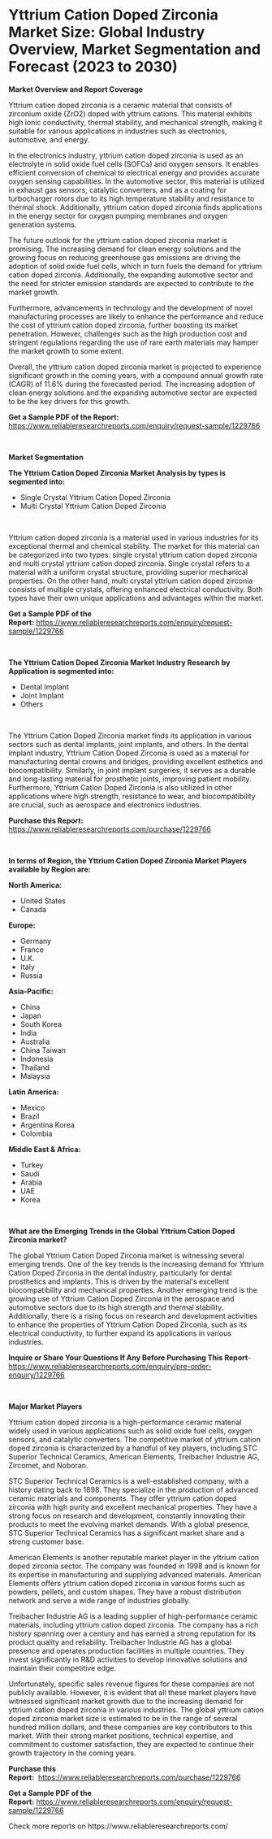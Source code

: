 <p><h1>Yttrium Cation Doped Zirconia Market Size: Global Industry Overview, Market Segmentation and Forecast (2023 to 2030)</h1></p><p><strong>Market Overview and Report Coverage</strong></p>
<p><p>Yttrium cation doped zirconia is a ceramic material that consists of zirconium oxide (ZrO2) doped with yttrium cations. This material exhibits high ionic conductivity, thermal stability, and mechanical strength, making it suitable for various applications in industries such as electronics, automotive, and energy.</p><p>In the electronics industry, yttrium cation doped zirconia is used as an electrolyte in solid oxide fuel cells (SOFCs) and oxygen sensors. It enables efficient conversion of chemical to electrical energy and provides accurate oxygen sensing capabilities. In the automotive sector, this material is utilized in exhaust gas sensors, catalytic converters, and as a coating for turbocharger rotors due to its high temperature stability and resistance to thermal shock. Additionally, yttrium cation doped zirconia finds applications in the energy sector for oxygen pumping membranes and oxygen generation systems.</p><p>The future outlook for the yttrium cation doped zirconia market is promising. The increasing demand for clean energy solutions and the growing focus on reducing greenhouse gas emissions are driving the adoption of solid oxide fuel cells, which in turn fuels the demand for yttrium cation doped zirconia. Additionally, the expanding automotive sector and the need for stricter emission standards are expected to contribute to the market growth.</p><p>Furthermore, advancements in technology and the development of novel manufacturing processes are likely to enhance the performance and reduce the cost of yttrium cation doped zirconia, further boosting its market penetration. However, challenges such as the high production cost and stringent regulations regarding the use of rare earth materials may hamper the market growth to some extent.</p><p>Overall, the yttrium cation doped zirconia market is projected to experience significant growth in the coming years, with a compound annual growth rate (CAGR) of 11.6% during the forecasted period. The increasing adoption of clean energy solutions and the expanding automotive sector are expected to be the key drivers for this growth.</p></p>
<p><strong>Get a Sample PDF of the Report:</strong> <a href="https://www.reliableresearchreports.com/enquiry/request-sample/1229766">https://www.reliableresearchreports.com/enquiry/request-sample/1229766</a></p>
<p>&nbsp;</p>
<p><strong>Market Segmentation</strong></p>
<p><strong>The Yttrium Cation Doped Zirconia Market Analysis by types is segmented into:</strong></p>
<p><ul><li>Single Crystal Yttrium Cation Doped Zirconia</li><li>Multi Crystal Yttrium Cation Doped Zirconia</li></ul></p>
<p>&nbsp;</p>
<p><p>Yttrium cation doped zirconia is a material used in various industries for its exceptional thermal and chemical stability. The market for this material can be categorized into two types: single crystal yttrium cation doped zirconia and multi crystal yttrium cation doped zirconia. Single crystal refers to a material with a uniform crystal structure, providing superior mechanical properties. On the other hand, multi crystal yttrium cation doped zirconia consists of multiple crystals, offering enhanced electrical conductivity. Both types have their own unique applications and advantages within the market.</p></p>
<p><strong>Get a Sample PDF of the Report:</strong>&nbsp;<a href="https://www.reliableresearchreports.com/enquiry/request-sample/1229766">https://www.reliableresearchreports.com/enquiry/request-sample/1229766</a></p>
<p>&nbsp;</p>
<p><strong>The Yttrium Cation Doped Zirconia Market Industry Research by Application is segmented into:</strong></p>
<p><ul><li>Dental Implant</li><li>Joint Implant</li><li>Others</li></ul></p>
<p>&nbsp;</p>
<p><p>The Yttrium Cation Doped Zirconia market finds its application in various sectors such as dental implants, joint implants, and others. In the dental implant industry, Yttrium Cation Doped Zirconia is used as a material for manufacturing dental crowns and bridges, providing excellent esthetics and biocompatibility. Similarly, in joint implant surgeries, it serves as a durable and long-lasting material for prosthetic joints, improving patient mobility. Furthermore, Yttrium Cation Doped Zirconia is also utilized in other applications where high strength, resistance to wear, and biocompatibility are crucial, such as aerospace and electronics industries.</p></p>
<p><strong>Purchase this Report:</strong>&nbsp; <a href="https://www.reliableresearchreports.com/purchase/1229766">https://www.reliableresearchreports.com/purchase/1229766</a></p>
<p>&nbsp;</p>
<p><strong>In terms of Region, the Yttrium Cation Doped Zirconia Market Players available by Region are:</strong></p>
<p>
    <p> <strong> North America: </strong>
        <ul>
            <li>United States</li>
            <li>Canada</li>
        </ul>
        </p> 
    <p> <strong> Europe: </strong>
        <ul>
            <li>Germany</li>
            <li>France</li>
            <li>U.K.</li>
            <li>Italy</li>
            <li>Russia</li>
        </ul>
        </p> 
    <p> <strong> Asia-Pacific: </strong>
        <ul>
            <li>China</li>
            <li>Japan</li>
            <li>South Korea</li>
            <li>India</li>
            <li>Australia</li>
            <li>China Taiwan</li>
            <li>Indonesia</li>
            <li>Thailand</li>
            <li>Malaysia</li>
        </ul>
        </p> 
    <p> <strong> Latin America: </strong>
        <ul>
            <li>Mexico</li>
            <li>Brazil</li>
            <li>Argentina Korea</li>
            <li>Colombia</li>
        </ul>
        </p> 
    <p> <strong> Middle East & Africa: </strong>
        <ul>
            <li>Turkey</li>
            <li>Saudi</li>
            <li>Arabia</li>
            <li>UAE</li>
            <li>Korea</li>
        </ul>
    </p>
    </p>
<p>&nbsp;</p>
<p><strong>What are the Emerging Trends in the Global Yttrium Cation Doped Zirconia market?</strong></p>
<p><p>The global Yttrium Cation Doped Zirconia market is witnessing several emerging trends. One of the key trends is the increasing demand for Yttrium Cation Doped Zirconia in the dental industry, particularly for dental prosthetics and implants. This is driven by the material's excellent biocompatibility and mechanical properties. Another emerging trend is the growing use of Yttrium Cation Doped Zirconia in the aerospace and automotive sectors due to its high strength and thermal stability. Additionally, there is a rising focus on research and development activities to enhance the properties of Yttrium Cation Doped Zirconia, such as its electrical conductivity, to further expand its applications in various industries.</p></p>
<p><strong>Inquire or Share Your Questions If Any Before Purchasing This Report</strong>- <a href="https://www.reliableresearchreports.com/enquiry/pre-order-enquiry/1229766">https://www.reliableresearchreports.com/enquiry/pre-order-enquiry/1229766</a></p>
<p>&nbsp;</p>
<p><strong>Major Market Players</strong></p>
<p><p>Yttrium cation doped zirconia is a high-performance ceramic material widely used in various applications such as solid oxide fuel cells, oxygen sensors, and catalytic converters. The competitive market of yttrium cation doped zirconia is characterized by a handful of key players, including STC Superior Technical Ceramics, American Elements, Treibacher Industrie AG, Zircomet, and Noboran.</p><p>STC Superior Technical Ceramics is a well-established company, with a history dating back to 1898. They specialize in the production of advanced ceramic materials and components. They offer yttrium cation doped zirconia with high purity and excellent mechanical properties. They have a strong focus on research and development, constantly innovating their products to meet the evolving market demands. With a global presence, STC Superior Technical Ceramics has a significant market share and a strong customer base.</p><p>American Elements is another reputable market player in the yttrium cation doped zirconia sector. The company was founded in 1998 and is known for its expertise in manufacturing and supplying advanced materials. American Elements offers yttrium cation doped zirconia in various forms such as powders, pellets, and custom shapes. They have a robust distribution network and serve a wide range of industries globally.</p><p>Treibacher Industrie AG is a leading supplier of high-performance ceramic materials, including yttrium cation doped zirconia. The company has a rich history spanning over a century and has earned a strong reputation for its product quality and reliability. Treibacher Industrie AG has a global presence and operates production facilities in multiple countries. They invest significantly in R&D activities to develop innovative solutions and maintain their competitive edge.</p><p>Unfortunately, specific sales revenue figures for these companies are not publicly available. However, it is evident that all these market players have witnessed significant market growth due to the increasing demand for yttrium cation doped zirconia in various industries. The global yttrium cation doped zirconia market size is estimated to be in the range of several hundred million dollars, and these companies are key contributors to this market. With their strong market positions, technical expertise, and commitment to customer satisfaction, they are expected to continue their growth trajectory in the coming years.</p></p>
<p><strong>Purchase this Report:</strong>&nbsp;&nbsp;<a href="https://www.reliableresearchreports.com/purchase/1229766">https://www.reliableresearchreports.com/purchase/1229766</a></p>
<p></p>
<p><strong>Get a Sample PDF of the Report:</strong>&nbsp;<a href="https://www.reliableresearchreports.com/enquiry/request-sample/1229766">https://www.reliableresearchreports.com/enquiry/request-sample/1229766</a></p>
<p>Check more reports on https://www.reliableresearchreports.com/</p>